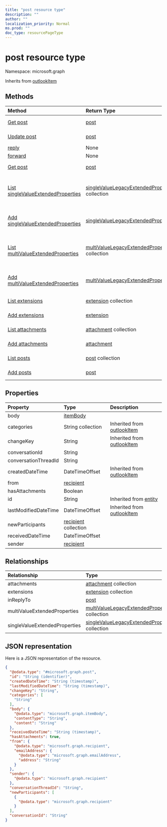 ```yaml
---
title: "post resource type"
description: ""
author: ""
localization_priority: Normal
ms.prod: ""
doc_type: resourcePageType
---
```


# post resource type


Namespace: microsoft.graph




Inherits from [outlookItem](../resources/outlookitem.md)

## Methods
|Method|Return Type|Description|
|:---|:---|:---|
|[Get post](../api/post-get.md)|[post](../resources/post.md)|Read properties and relationships of the [post](../resources/post.md) object.|
|[Update post](../api/post-update.md)|[post](../resources/post.md)|Update the properties of a [post](../resources/post.md) object.|
|[reply](../api/post-reply.md)|None||
|[forward](../api/post-forward.md)|None||
|[Get post](../api/post-get.md)|[post](../resources/post.md)|Read properties and relationships of the [post](../resources/post.md) object.|
|[List singleValueExtendedProperties](../api/post-list-singlevalueextendedproperties.md)|[singleValueLegacyExtendedProperty](../resources/singlevaluelegacyextendedproperty.md) collection|Get the singleValueLegacyExtendedProperties from the singleValueExtendedProperties navigation property.|
|[Add singleValueExtendedProperties](../api/post-post-singlevalueextendedproperties.md)|[singleValueLegacyExtendedProperty](../resources/singlevaluelegacyextendedproperty.md)|Add singleValueExtendedProperties by posting to the singleValueExtendedProperties collection.|
|[List multiValueExtendedProperties](../api/post-list-multivalueextendedproperties.md)|[multiValueLegacyExtendedProperty](../resources/multivaluelegacyextendedproperty.md) collection|Get the multiValueLegacyExtendedProperties from the multiValueExtendedProperties navigation property.|
|[Add multiValueExtendedProperties](../api/post-post-multivalueextendedproperties.md)|[multiValueLegacyExtendedProperty](../resources/multivaluelegacyextendedproperty.md)|Add multiValueExtendedProperties by posting to the multiValueExtendedProperties collection.|
|[List extensions](../api/post-list-extensions.md)|[extension](../resources/extension.md) collection|Get the extensions from the extensions navigation property.|
|[Add extensions](../api/post-post-extensions.md)|[extension](../resources/extension.md)|Add extensions by posting to the extensions collection.|
|[List attachments](../api/post-list-attachments.md)|[attachment](../resources/attachment.md) collection|Get the attachments from the attachments navigation property.|
|[Add attachments](../api/post-post-attachments.md)|[attachment](../resources/attachment.md)|Add attachments by posting to the attachments collection.|
|[List posts](../api/conversationthread-list-posts.md)|[post](../resources/post.md) collection|Get the posts from the posts navigation property.|
|[Add posts](../api/conversationthread-post-posts.md)|[post](../resources/post.md)|Add posts by posting to the posts collection.|

## Properties
|Property|Type|Description|
|:---|:---|:---|
|body|[itemBody](../resources/itembody.md)||
|categories|String collection| Inherited from [outlookItem](../resources/outlookitem.md)|
|changeKey|String| Inherited from [outlookItem](../resources/outlookitem.md)|
|conversationId|String||
|conversationThreadId|String||
|createdDateTime|DateTimeOffset| Inherited from [outlookItem](../resources/outlookitem.md)|
|from|[recipient](../resources/recipient.md)||
|hasAttachments|Boolean||
|id|String| Inherited from [entity](../resources/entity.md)|
|lastModifiedDateTime|DateTimeOffset| Inherited from [outlookItem](../resources/outlookitem.md)|
|newParticipants|[recipient](../resources/recipient.md) collection||
|receivedDateTime|DateTimeOffset||
|sender|[recipient](../resources/recipient.md)||

## Relationships
|Relationship|Type|Description|
|:---|:---|:---|
|attachments|[attachment](../resources/attachment.md) collection||
|extensions|[extension](../resources/extension.md) collection||
|inReplyTo|[post](../resources/post.md)||
|multiValueExtendedProperties|[multiValueLegacyExtendedProperty](../resources/multivaluelegacyextendedproperty.md) collection||
|singleValueExtendedProperties|[singleValueLegacyExtendedProperty](../resources/singlevaluelegacyextendedproperty.md) collection||

## JSON representation
Here is a JSON representation of the resource.
<!-- {
  "blockType": "resource",
  "keyProperty": "id",
  "@odata.type": "microsoft.graph.post",
  "baseType": "microsoft.graph.outlookItem",
  "openType": true
}
-->
``` json
{
  "@odata.type": "#microsoft.graph.post",
  "id": "String (identifier)",
  "createdDateTime": "String (timestamp)",
  "lastModifiedDateTime": "String (timestamp)",
  "changeKey": "String",
  "categories": [
    "String"
  ],
  "body": {
    "@odata.type": "microsoft.graph.itemBody",
    "contentType": "String",
    "content": "String"
  },
  "receivedDateTime": "String (timestamp)",
  "hasAttachments": true,
  "from": {
    "@odata.type": "microsoft.graph.recipient",
    "emailAddress": {
      "@odata.type": "microsoft.graph.emailAddress",
      "address": "String"
    }
  },
  "sender": {
    "@odata.type": "microsoft.graph.recipient"
  },
  "conversationThreadId": "String",
  "newParticipants": [
    {
      "@odata.type": "microsoft.graph.recipient"
    }
  ],
  "conversationId": "String"
}
```

